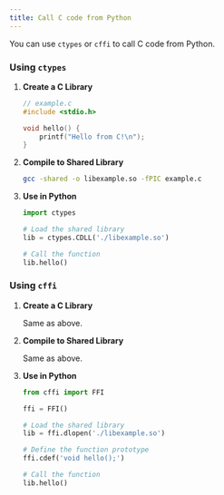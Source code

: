 ```yaml
---
title: Call C code from Python
---
```


You can use `ctypes` or `cffi` to call C code from Python.

### Using `ctypes`

1. **Create a C Library**

   ```c
   // example.c
   #include <stdio.h>

   void hello() {
       printf("Hello from C!\n");
   }
   ```

2. **Compile to Shared Library**

   ```bash
   gcc -shared -o libexample.so -fPIC example.c
   ```

3. **Use in Python**

   ```python
   import ctypes

   # Load the shared library
   lib = ctypes.CDLL('./libexample.so')

   # Call the function
   lib.hello()
   ```

### Using `cffi`

1. **Create a C Library**

   Same as above.

2. **Compile to Shared Library**

   Same as above.

3. **Use in Python**

   ```python
   from cffi import FFI

   ffi = FFI()

   # Load the shared library
   lib = ffi.dlopen('./libexample.so')

   # Define the function prototype
   ffi.cdef('void hello();')

   # Call the function
   lib.hello()
   ```